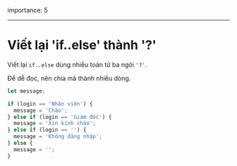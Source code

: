 importance: 5

---

# Viết lại 'if..else' thành '?'

Viết lại `if..else` dùng nhiều toán tử ba ngôi `'?'`.

Để dễ đọc, nên chia mã thành nhiều dòng.

```js
let message;

if (login == 'Nhân viên') {
  message = 'Chào';
} else if (login == 'Giám đốc') {
  message = 'Xin kính chào';
} else if (login == '') {
  message = 'Không đăng nhập';
} else {
  message = '';
}
```
